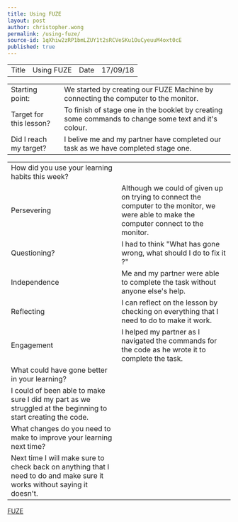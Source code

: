 ```yaml
---
title: Using FUZE
layout: post
author: christopher.wong
permalink: /using-fuze/
source-id: 1qXhiw2zRP1bmLZUY1t2sRCVeSKu1OuCyeuuM4oxt0cE
published: true
---
```

<table>
  <tr>
    <td>Title</td>
    <td>  Using FUZE</td>
    <td>Date  </td>
    <td>17/09/18</td>
  </tr>
</table>


<table>
  <tr>
    <td>Starting point:</td>
    <td>  We started by creating our FUZE Machine by connecting the   computer to the monitor.</td>
  </tr>
  <tr>
    <td>Target for this lesson?</td>
    <td>  To finish of stage one in the booklet by creating some commands to change some text and it's colour.  </td>
  </tr>
  <tr>
    <td>Did I reach my target? </td>
    <td>  I belive me and my partner have completed our task as we have completed stage one.</td>
  </tr>
</table>


<table>
  <tr>
    <td>How did you use your learning habits this week?</td>
    <td></td>
  </tr>
  <tr>
    <td>Persevering</td>
    <td>  Although we could of given up on trying to connect the computer to the monitor, we were able to make the computer connect to the monitor.</td>
  </tr>
  <tr>
    <td>Questioning?</td>
    <td>  I had to think "What has gone wrong, what should I do to fix it ?"</td>
  </tr>
  <tr>
    <td>Independence</td>
    <td>  Me and my partner were able to complete the task without anyone else's help.</td>
  </tr>
  <tr>
    <td>Reflecting</td>
    <td>  I can reflect on the lesson by checking on everything that I need to do to make it work.</td>
  </tr>
  <tr>
    <td>Engagement</td>
    <td>  I helped my partner as I navigated the commands for the code as he wrote it to complete the task.</td>
  </tr>
  <tr>
    <td>What could have gone better in your learning?</td>
    <td></td>
  </tr>
  <tr>
    <td>  I could of been able to make sure I did my part as we struggled at the beginning to start creating the code.</td>
    <td></td>
  </tr>
  <tr>
    <td>What changes do you need to make to improve your learning next time?</td>
    <td></td>
  </tr>
  <tr>
    <td>  Next time I will make sure to check back on anything that I need to do and make sure it works without saying it doesn't.</td>
    <td></td>
  </tr>
</table>

<a href="https://www.fuze.co.uk/">FUZE</a>
